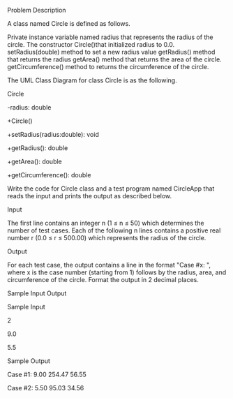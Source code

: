 Problem Description

A class named Circle is defined as follows.

Private instance variable named radius that represents the radius of the circle.
The constructor Circle()that initialized radius to 0.0.
setRadius(double) method to set a new radius value
getRadius() method that returns the radius
getArea() method that returns the area of the circle.
getCircumference() method to returns the circumference of the circle.
 

The UML Class Diagram for class Circle is as the following.

Circle

-radius: double

+Circle()

+setRadius(radius:double): void

+getRadius(): double

+getArea(): double

+getCircumference(): double

 

Write the code for Circle class and a test program named CircleApp that reads the input and prints the output as described below.

Input

The first line contains an integer n (1 ≤ n ≤ 50) which determines the number of test cases. Each of the following n lines contains a positive real number r (0.0 ≤ r ≤ 500.00) which represents the radius of the circle.

 

Output

For each test case, the output contains a line in the format "Case #x: ", where x is the case number (starting from 1) follows by the radius, area, and circumference of the circle. Format the output in 2 decimal places.

 

Sample Input Output

Sample Input

2

9.0

5.5

Sample Output

Case #1: 9.00 254.47 56.55

Case #2: 5.50 95.03 34.56

